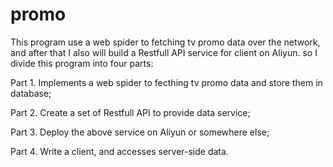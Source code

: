 # promo
This program use a web spider to fetching tv promo data over the network, and after that I also will build a Restfull API service for client on Aliyun. so I divide this program into four parts:

Part 1. Implements a web spider to fecthing tv promo data and store them in database;

Part 2. Create a set of Restfull API to provide data service;

Part 3. Deploy the above service on Aliyun or somewhere else;

Part 4. Write a client, and accesses server-side data.


